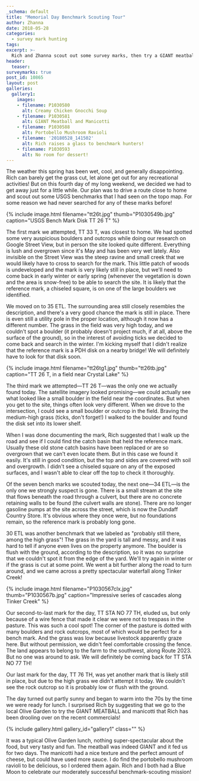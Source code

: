 ```yaml
---
_schema: default
title: "Memorial Day Benchmark Scouting Tour"
author: Zhanna
date: 2018-05-28
categories:
  - survey mark hunting
tags:
excerpt: >-
  Rich and Zhanna scout out some survey marks, then try a GIANT meatball for lunch!
header:
  teaser:
surveymarks: true
post_id: 10865
layout: post
galleries:
  gallery1:
    images:
    - filename: P1030580
      alt: Creamy Chicken Gnocchi Soup
    - filename: P1030581
      alt: GIANT Meatball and Manicotti  
    - filename: P1030588
      alt: Portobello Mushroom Ravioli
    - filename: '20180528_141502'
      alt: Rich raises a glass to benchmark hunters!   
    - filename: P1030593
      alt: No room for dessert!                                    
---
```


The weather this spring has been wet, cool, and generally disappointing. Rich can barely get the grass cut, let alone get out for any recreational activities!  But on this fourth day of my long weekend, we decided we had to get away just for a little while. Our plan was to drive a route close to home and scout out some USGS benchmarks that I had seen on the topo map. For some reason we had never searched for any of these marks before!

{% include image.html filename="tt26t.jpg" thumb="P1030549b.jpg" caption="USGS Bench Mark Disk TT 26 T" %}

The first mark we attempted, TT 33 T, was closest to home. We had spotted some very auspicious boulders and outcrops while doing our research on Google Street View, but in person the site looked quite different. Everything is lush and overgrown since it's May and has been very wet lately. Also invisible on the Street View was the steep ravine and small creek that we would likely have to cross to search for the mark. This little patch of woods is undeveloped and the mark is very likely still in place, but we'll need to come back in early winter or early spring (whenever the vegetation is down and the area is snow-free) to be able to search the site. It is likely that the reference mark, a chiseled square, is on one of the large boulders we identified.

We moved on to 35 ETL. The surrounding area still closely resembles the description, and there's a very good chance the mark is still in place. There is even still a utility pole in the proper location, although it now has a different number. The grass in the field was very high today, and we couldn't spot a boulder (it probably doesn't project much, if at all, above the surface of the ground), so in the interest of avoiding ticks we decided to come back and search in the winter. I'm kicking myself that I didn't realize that the reference mark is a PDH disk on a nearby bridge! We will definitely have to look for that disk soon.

{% include image.html filename="tt26tg1.jpg" thumb="tt26tb.jpg" caption="TT 26 T, in a field near Crystal Lake" %}

The third mark we attempted—TT 26 T—was the only one we actually found today. The satellite imagery looked promising—we could actually see what looked like a small boulder in the field near the coordinates. But when you get to the site, things often look very different. When we drove to the intersection, I could see a small boulder or outcrop in the field. Braving the medium-high grass (ticks, don't forget!) I walked to the boulder and found the disk set into its lower shelf.

When I was done documenting the mark, Rich suggested that I walk up the road and see if I could find the catch basin that held the reference mark. Usually these old stone catch basins have been replaced or are so overgrown that we can't even locate them. But in this case we found it easily. It's still in good condition, but the top and sides are covered with soil and overgrowth. I didn't see a chiseled square on any of the exposed surfaces, and I wasn't able to clear off the top to check it thoroughly.

Of the seven bench marks we scouted today, the  next one—34 ETL—is the only one we strongly suspect is gone. There is a small stream at the site that flows beneath the road through a culvert, but there are no concrete retaining walls to be found (the culvert walls are stone). There are no longer gasoline pumps at the site across the street, which is now the Dundaff Country Store. It's obvious where they once were, but no foundations remain, so the reference mark is probably long gone.

30 ETL was another benchmark that we labeled as "probably still there, among the high grass"! The grass in the yard is tall and messy, and it was hard to tell if anyone even lives on the property anymore. The boulder is flush with the ground, according to the description, so it was no surprise that we couldn't spot it from the edge of the yard. We'll try again in winter or if the grass is cut at some point. We went a bit further along the road to turn around, and we came across a pretty spectacular waterfall along Tinker Creek!

{% include image.html filename="P1030567clx.jpg" thumb="P1030567b.jpg" caption="Impressive series of cascades along Tinker Creek" %}

Our second-to-last mark for the day, TT STA NO 77 TH, eluded us, but only because of a wire fence that made it clear we were not to trespass in the pasture. This was such a cool spot! The corner of the pasture is dotted with many boulders and rock outcrops, most of which would be perfect for a bench mark. And the grass was low because livestock apparently graze here. But without permission, we didn't feel comfortable crossing the fence. The land appears to belong to the farm to the southwest, along Route 2023. But no one was around to ask. We will definitely be coming back for TT STA NO 77 TH!

Our last mark for the day, TT 76 TH, was yet another mark that is likely still in place, but due to the high grass we didn't attempt it today. We couldn't see the rock outcrop so it is probably low or flush with the ground.

The day turned out partly sunny and began to warm into the 70s by the time we were ready for lunch. I surprised Rich by suggesting that we go to the local Olive Garden to try the GIANT MEATBALL and manicotti that Rich has been drooling over on the recent commercials! 

{% include gallery.html gallery_id="gallery1" class="" %}

It was a typical Olive Garden lunch, nothing super-spectacular about the food, but very tasty and fun. The meatball was indeed GIANT and it fed us for two days. The manicotti had a nice texture and the perfect amount of cheese, but could have used more sauce. I do find the portobello mushroom ravioli to be delicious, so I ordered them again. Rich and I both had a Blue Moon to celebrate our moderately successful benchmark-scouting mission! 
